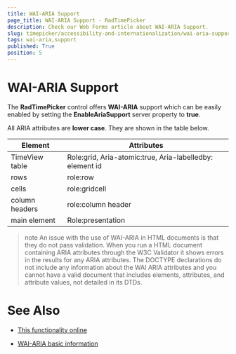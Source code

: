 ```yaml
---
title: WAI-ARIA Support
page_title: WAI-ARIA Support - RadTimePicker
description: Check our Web Forms article about WAI-ARIA Support.
slug: timepicker/accessibility-and-internationalization/wai-aria-support
tags: wai-aria,support
published: True
position: 5
---
```


# WAI-ARIA Support


The **RadTimePicker** control offers **WAI-ARIA** support which can be easily enabled by setting the **EnableAriaSupport** server property to **true**.

All ARIA attributes are **lower case**. They are shown in the table below.



|  Element  |  Attributes  |
| ------ | ------ |
| TimeView table | Role:grid, Aria-atomic:true, Aria-labelledby: element id |
| rows | role:row |
| cells | role:gridcell |
| column headers | role:column header |
| main element | Role:presentation |

>note 
An issue with the use of WAI-ARIA in HTML documents is that they do not pass validation. When you run a HTML document containing ARIA attributes through the W3C Validator it shows errors in the results for any ARIA attributes. The DOCTYPE declarations do not include any information about the WAI ARIA attributes and you cannot have a valid document that includes elements, attributes, and attribute values, not detailed in its DTDs.
>


# See Also

 * [This functionality online](https://demos.telerik.com/aspnet-ajax/calendar/examples/functionality/waiariasupport/defaultcs.aspx)

 * [WAI-ARIA basic information](https://www.w3.org/WAI/intro/aria)
